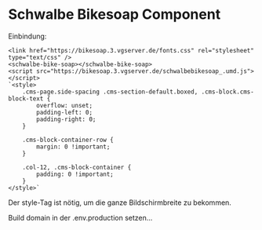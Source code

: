 # Schwalbe Bikesoap Component

Einbindung:

```
<link href="https://bikesoap.3.vgserver.de/fonts.css" rel="stylesheet" type="text/css" />
<schwalbe-bike-soap></schwalbe-bike-soap>
<script src="https://bikesoap.3.vgserver.de/schwalbebikesoap_.umd.js"></script>
`<style>
    .cms-page.side-spacing .cms-section-default.boxed, .cms-block.cms-block-text {
        overflow: unset;
        padding-left: 0;
        padding-right: 0;
    }

    .cms-block-container-row {
        margin: 0 !important;
    }

    .col-12, .cms-block-container {
        padding: 0 !important;
    }
</style>`
```

Der style-Tag ist nötig, um die ganze Bildschirmbreite zu bekommen.

Build domain  in der .env.production setzen...